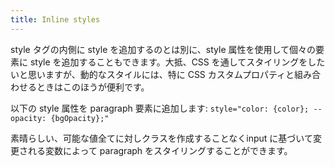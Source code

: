 ```yaml
---
title: Inline styles
---
```


style タグの内側に style を追加するのとは別に、style 属性を使用して個々の要素に style を追加することもできます。大抵、CSS を通してスタイリングをしたいと思いますが、動的なスタイルには、特に CSS カスタムプロパティと組み合わせるときはこのほうが便利です。

以下の style 属性を paragraph 要素に追加します:
`style="color: {color}; --opacity: {bgOpacity};"`

素晴らしい、可能な値全てに対しクラスを作成することなくinput に基づいて変更される変数によって paragraph をスタイリングすることができます。
